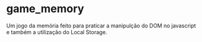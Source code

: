 # game_memory
Um jogo da memória feito para praticar a manipulção do DOM no javascript e também a utilização do Local Storage.
